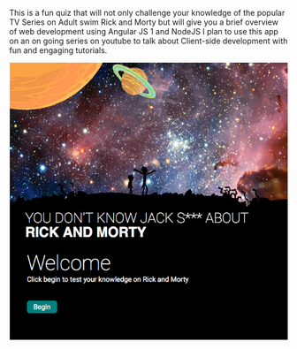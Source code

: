 This is a fun quiz that will not only challenge your knowledge of the popular TV Series on Adult swim
Rick and Morty but will give you a brief overview of web development using Angular JS 1 and NodeJS
I plan to use this app on an on going series on youtube to talk about Client-side development with fun and engaging
tutorials.


![alt tag](https://raw.githubusercontent.com/Alayode/rick_and_morty_challenge/master/public/images/screenshot.png)

